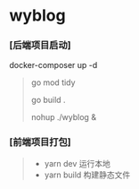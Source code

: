 # wyblog

### [后端项目启动]

docker-composer up -d

> go mod tidy
>
> go build .
>
> nohup ./wyblog &

### [前端项目打包]

> - yarn dev 运行本地
> - yarn build  构建静态文件
